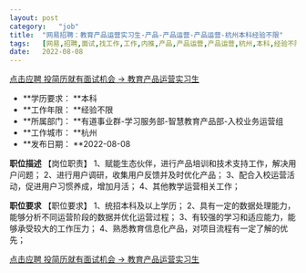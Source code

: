 ```yaml
---
layout:	post
category:	"job"
title:	"网易招聘：教育产品运营实习生-产品-产品运营-产品运营-杭州本科经验不限"
tags:	[网易,招聘,面试,找工作,工作,内推,产品,产品运营,产品运营,杭州,本科,经验不限]
date:	2022-08-08
---
```


[点击应聘 投简历就有面试机会 -> 教育产品运营实习生](http://mobile.bole.netease.com/bole/boleDetail?id=42191&employeeId=346f03c3cda5f04c&key=all)



- **学历要求： **本科
- **工作年限： **经验不限
- **所属部门： **有道事业群-学习服务部-智慧教育产品部-入校业务运营组
- **工作城市： **杭州
- **发布日期： **2022-08-08



**职位描述**
【岗位职责】
1、赋能生态伙伴，进行产品培训和技术支持工作，解决用户问题；
2、进行用户调研，收集用户反馈并及时优化产品；
3、配合入校运营活动，促进用户习惯养成，增加月活；
4、其他教学运营相关工作；



**职位要求**
【职位要求】
1、统招本科及以上学历；
2、具有一定的数据处理能力，能够分析不同运营阶段的数据并优化运营过程；
3、有较强的学习和适应能力，能够承受较大的工作压力；
4、熟悉教育信息化产品，对项目流程有一定了解的优先；



[点击应聘 投简历就有面试机会 -> 教育产品运营实习生](http://mobile.bole.netease.com/bole/boleDetail?id=42191&employeeId=346f03c3cda5f04c&key=all)